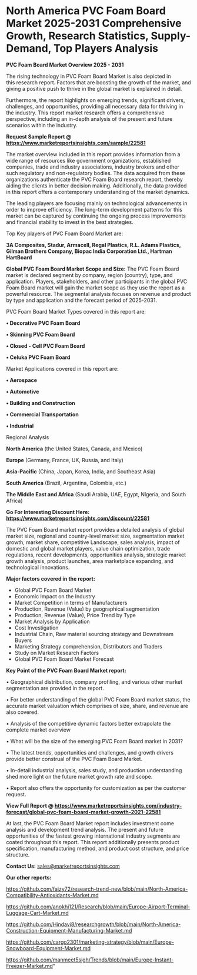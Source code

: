 # North America PVC Foam Board Market 2025-2031 Comprehensive Growth, Research Statistics, Supply-Demand,  Top Players Analysis

<Strong> PVC Foam Board Market Overview 2025 - 2031</strong>

The rising technology in PVC Foam Board Market is also depicted in this research report. Factors that are boosting the growth of the market, and giving a positive push to thrive in the global market is explained in detail.

Furthermore, the report highlights on emerging trends, significant drivers, challenges, and opportunities, providing all necessary data for thriving in the industry. This report market research offers a comprehensive perspective, including an in-depth analysis of the present and future scenarios within the industry.

<strong>Request Sample Report @ <a href=https://www.marketreportsinsights.com/sample/22581>https://www.marketreportsinsights.com/sample/22581</a></strong>

The market overview included in this report provides information from a wide range of resources like government organizations, established companies, trade and industry associations, industry brokers and other such regulatory and non-regulatory bodies. The data acquired from these organizations authenticate the PVC Foam Board research report, thereby aiding the clients in better decision making. Additionally, the data provided in this report offers a contemporary understanding of the market dynamics.

The leading players are focusing mainly on technological advancements in order to improve efficiency. The long-term development patterns for this market can be captured by continuing the ongoing process improvements and financial stability to invest in the best strategies.

Top Key players of PVC Foam Board Market are:

<strong>3A Composites, Stadur, Armacell, Regal Plastics, R.L. Adams Plastics, Gilman Brothers Company, Biopac India Corporation Ltd., Hartman HartBoard</strong>

<strong><b>Global PVC Foam Board Market Scope and Size:</b></strong>
The PVC Foam Board market is declared segment by company, region (country), type, and application. Players, stakeholders, and other participants in the global PVC Foam Board market will gain the market scope as they use the report as a powerful resource. The segmental analysis focuses on revenue and product by type and application and the forecast period of 2025-2031.

PVC Foam Board Market Types covered in this report are:

<strong>• Decorative PVC Foam Board

• Skinning PVC Foam Board

• Closed - Cell PVC Foam Board

• Celuka PVC Foam Board</strong>

Market Applications covered in this report are:

<strong>• Aerospace

• Automotive

• Building and Construction

• Commercial Transportation

• Industrial</strong> 

Regional Analysis

<strong>North America</strong> (the United States, Canada, and Mexico)

<strong>Europe</strong> (Germany, France, UK, Russia, and Italy)

<strong>Asia-Pacific</strong> (China, Japan, Korea, India, and Southeast Asia)

<strong>South America</strong> (Brazil, Argentina, Colombia, etc.)

<strong>The Middle East and Africa</strong> (Saudi Arabia, UAE, Egypt, Nigeria, and South Africa)

<strong>Go For Interesting Discount Here: <a href=https://www.marketreportsinsights.com/discount/22581>https://www.marketreportsinsights.com/discount/22581</a></strong>

The PVC Foam Board market report provides a detailed analysis of global market size, regional and country-level market size, segmentation market growth, market share, competitive Landscape, sales analysis, impact of domestic and global market players, value chain optimization, trade regulations, recent developments, opportunities analysis, strategic market growth analysis, product launches, area marketplace expanding, and technological innovations.

<strong><b>Major factors covered in the report:</b></strong>
<ul>
  <li>Global PVC Foam Board Market </li>
  <li>Economic Impact on the Industry</li>
  <li>Market Competition in terms of Manufacturers</li>
  <li>Production, Revenue (Value) by geographical segmentation</li>
  <li>Production, Revenue (Value), Price Trend by Type</li>
  <li>Market Analysis by Application</li>
  <li>Cost Investigation</li>
  <li>Industrial Chain, Raw material sourcing strategy and Downstream Buyers</li>
  <li>Marketing Strategy comprehension, Distributors and Traders</li>
  <li>Study on Market Research Factors</li>
  <li>Global PVC Foam Board Market Forecast</li>
</ul>

<strong><b>Key Point of the PVC Foam Board Market report:</b></strong>

• Geographical distribution, company profiling, and various other market segmentation are provided in the report.

• For better understanding of the global PVC Foam Board market status, the accurate market valuation which comprises of size, share, and revenue are also covered.

• Analysis of the competitive dynamic factors better extrapolate the complete market overview

• What will be the size of the emerging PVC Foam Board market in 2031?

• The latest trends, opportunities and challenges, and growth drivers provide better construal of the PVC Foam Board Market.

• In-detail industrial analysis, sales study, and production understanding shed more light on the future market growth rate and scope.

• Report also offers the opportunity for customization as per the customer request.

<strong><b>View Full Report @ <a href=https://www.marketreportsinsights.com/industry-forecast/global-pvc-foam-board-market-growth-2021-22581>https://www.marketreportsinsights.com/industry-forecast/global-pvc-foam-board-market-growth-2021-22581</a></b></strong>


At last, the PVC Foam Board Market report includes investment come analysis and development trend analysis. The present and future opportunities of the fastest growing international industry segments are coated throughout this report. This report additionally presents product specification, manufacturing method, and product cost structure, and price structure.

<strong>Contact Us:</strong>
sales@marketreportsinsights.com

<strong>Our other reports:</strong>

<a href=https://github.com/faizy72/research-trend-new/blob/main/North-America-Compatibility-Antioxidants-Market.md>https://github.com/faizy72/research-trend-new/blob/main/North-America-Compatibility-Antioxidants-Market.md</a>

<a href=https://github.com/anokhi121/Research/blob/main/Europe-Airport-Terminal-Luggage-Cart-Market.md>https://github.com/anokhi121/Research/blob/main/Europe-Airport-Terminal-Luggage-Cart-Market.md</a>

<a href=https://github.com/Hindavi8/researchgrowth/blob/main/North-America-Construction-Equipment-Manufacturing-Market.md>https://github.com/Hindavi8/researchgrowth/blob/main/North-America-Construction-Equipment-Manufacturing-Market.md</a>

<a href=https://github.com/cargo2301/marketing-strategy/blob/main/Europe-Snowboard-Equipment-Market.md>https://github.com/cargo2301/marketing-strategy/blob/main/Europe-Snowboard-Equipment-Market.md</a>

<a href=https://github.com/manmeet5sigh/Trends/blob/main/Europe-Instant-Freezer-Market.md>https://github.com/manmeet5sigh/Trends/blob/main/Europe-Instant-Freezer-Market.md</a>"
